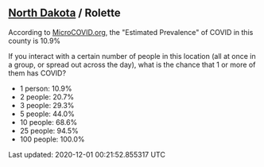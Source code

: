 
## [North Dakota](/united-states/north-dakota) / Rolette

According to [MicroCOVID.org](http://microcovid.org),
the "Estimated Prevalence" of COVID in this county is 10.9%

If you interact with a certain number of people in this location
(all at once in a group, or spread out across the day), what is the chance that
1 or more of them has COVID?

- 1 person: 10.9%
- 2 people: 20.7%
- 3 people: 29.3%
- 5 people: 44.0%
- 10 people: 68.6%
- 25 people: 94.5%
- 100 people: 100.0%

Last updated: 2020-12-01 00:21:52.855317 UTC
